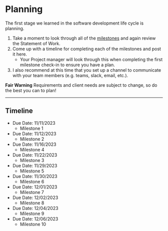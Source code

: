 # Planning

The first stage we learned in the software development life cycle is planning. 

1. Take a moment to look through all of the [milestones](./../) and again review the Statement of Work. 
2. Come up with a timeline for completing each of the milestones and post it here.
	- Your Project manager will look through this when completing the first milestone check-in to ensure you have a plan.
3. I also recommend at this time that you set up a channel to communicate with your team members (e.g. teams, slack, email, etc.).

**Fair Warning** Requirements and client needs are subject to change, so do the best you can to plan!

<hr>


## Timeline

- Due Date:  11/11/2023
	- Milestone 1
- Due Date: 11/12/2023
	- Milestone 2
- Due Date: 11/16/2023
	- Milestone 4
- Due Date: 11/22/2023
	- Milestone 3
- Due Date: 11/29/2023
	- Milestone 5
- Due Date: 11/30/2023
	- Milestone 6
- Due Date: 12/01/2023
	- Milestone 7
- Due Date: 12/02/2023
	- Milestone 8
- Due Date: 12/04/2023
	- Milestone 9
- Due Date: 12/06/2023
	- Milestone 10
